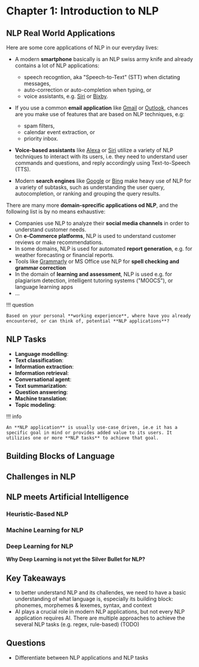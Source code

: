 # Chapter 1: Introduction to NLP

## NLP Real World Applications

Here are some core applications of NLP in our everyday lives:

- A modern **smartphone** basically is an NLP swiss army knife and already contains a lot of NLP applications:
    - speech recogntion, aka "Speech-to-Text" (STT) when dictating messages,
    - auto-correction or auto-completion when typing, or
    - voice assistants, e.g. [Siri](https://www.apple.com/de/siri/) or [Bixby](https://www.samsung.com/de/apps/bixby/).

- If you use a common **email application** like [Gmail](https://www.google.com/intl/de/gmail/about/) or [Outlook](https://outlook.live.com/owa/), chances are you make use of features that are based on NLP techniques, e.g:
    - spam filters,
    - calendar event extraction, or
    - priority inbox.

- **Voice-based assistants** like [Alexa](https://developer.amazon.com/de-DE/alexa) or [Siri](https://www.apple.com/de/siri/) utilize a variety of NLP techniques to interact with its users, i.e. they need to understand user commands and questions, and reply accordingly using Text-to-Speech (TTS).

- Modern **search engines** like [Google](https://www.google.com/search/howsearchworks/) or [Bing](https://support.microsoft.com/en-us/topic/how-bing-delivers-search-results-d18fc815-ac37-4723-bc67-9229ce3eb6a3) make heavy use of NLP for a variety of subtasks, such as understanding the user query, autocompletion, or ranking and grouping the query results.

There are many more **domain-sprecific applications od NLP**, and the following list is by no means exhaustive:

- Companies use NLP to analyze their **social media channels** in order to understand customer needs.
- On **e-Commerce platforms**, NLP is used to understand customer reviews or make recommendations.
- In some domains, NLP is used for automated **report generation**, e.g. for weather forecasting or financial reports.
- Tools like [Grammarly](https://www.grammarly.com/blog/how-does-grammarly-work/) or MS Office use NLP for **spell checking and grammar correction**
- In the domain of **learning and assessment**, NLP is used e.g. for plagiarism detection, intelligent tutoring systems ("MOOCS"), or language learning apps 
- ...


!!! question

    Based on your personal **working experience**, where have you already encountered, or can think of, potential **NLP applications**?

## NLP Tasks

- **Language modelling**:
- **Text classification**:
- **Information extraction**:
- **Information retrieval**: 
- **Conversational agent**: 
- **Text summarization**: 
- **Question answering**: 
- **Machine translation**: 
- **Topic modeling**: 

!!! info

    An **NLP application** is usually use-case driven, ie.e it has a specific goal in mind or provides added value to its users. It utilizies one or more **NLP tasks** to achieve that goal.


## Building Blocks of Language

## Challenges in NLP

## NLP meets Artificial Intelligence

### Heuristic-Based NLP

### Machine Learning for NLP

### Deep Learning for NLP

**Why Deep Learning is not yet the Silver Bullet for NLP?**


## Key Takeaways
- to better understand NLP and its challendes, we need to have a basic understanding of what language is, especially its building block: phonemes, morphemes & lexemes, syntax, and context
- AI plays a crucial role in modern NLP applications, but not every NLP application requires AI. There are multiple approaches to achieve the several NLP tasks (e.g. regex, rule-based) (TODO)


## Questions
- Differentiate between NLP applications and NLP tasks

